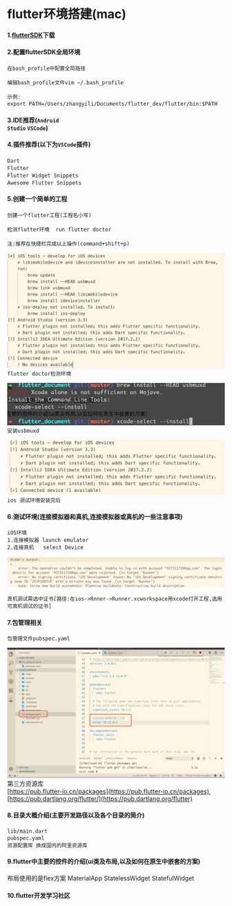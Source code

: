 # flutter环境搭建(mac)

#### 1.[flutterSDK](https://flutter.io/setup-macos/)下载    

#### 2.配置flutterSDK全局环境    
```
在bash_profile中配置全局路径

编辑bash_profile文件vim ~/.bash_profile    

示例:  
export PATH=/Users/zhangyili/Documents/flutter_dev/flutter/bin:$PATH
```
  
#### 3.IDE推荐(<code>Android Studio</code> <code>VSCode</code>)    

#### 4.插件推荐(以下为<code>VSCode</code>插件)      

<code>Dart</code>  
<code>Flutter</code>  
<code>Flutter Widget Snippets</code>  
<code>Awesome Flutter Snippets</code>

#### 5.创建一个简单的工程    
```
创建一个flutter工程(工程名小写)    

检测flutter环境  run flutter doctor    

注:推荐在快捷栏完成以上操作(command+shift+p)
```
![flutterdoctor检测flutter环境](https://github.com/smallerboy/flutter_document/blob/master/1.%E7%8E%AF%E5%A2%83%E6%90%AD%E5%BB%BA/ImageSource/flutter_doctor.png)  
<code>flutter doctor检测环境</code>  

![ios_develop_tool_install](https://github.com/smallerboy/flutter_document/blob/master/1.%E7%8E%AF%E5%A2%83%E6%90%AD%E5%BB%BA/ImageSource/xcode_selected.png)  
<code>安装usbmuxd</code>

![ios_develop_install_success](https://github.com/smallerboy/flutter_document/blob/master/1.%E7%8E%AF%E5%A2%83%E6%90%AD%E5%BB%BA/ImageSource/xcode_install_success.png)  
<code>ios 调试环境安装完后</code>
#### 6.测试环境(连接模拟器和真机,连接模拟器或真机的一些注意事项)  
```
iOS环境  
1.连接模拟器 launch emulator  
2.连接真机   select Device
```
![debug_iphone](https://github.com/smallerboy/flutter_document/blob/master/1.%E7%8E%AF%E5%A2%83%E6%90%AD%E5%BB%BA/ImageSource/debug_iphone.png)  

<code>真机调试需选中证书[路径:在ios->Rnner->Runner.xcworkspace用xcode打开工程,选用可真机调试的证书]</code>

#### 7.包管理相关   
```
包管理文件pubspec.yaml
```  
![yamlpng](https://github.com/smallerboy/flutter_document/blob/master/1.环境搭建/ImageSource/yaml_demo.png.jpeg)  
第三方资源库  
[https://pub.flutter-io.cn/packages](https://pub.flutter-io.cn/packages),  
[https://pub.dartlang.org/flutter/](https://pub.dartlang.org/flutter)
 
 
#### 8.目录大概介绍(主要开发路径以及各个目录的简介)  
```
lib/main.dart
pubspec.yaml
资源配置库 换成国内的阿里资源库
```

#### 9.flutter中主要的控件的介绍(ui类及布局,以及如何在原生中嵌套的方案)

布局使用的是flex方案
MaterialApp
StatelessWidget
StatefulWidget

  
  

#### 10.flutter开发学习社区


